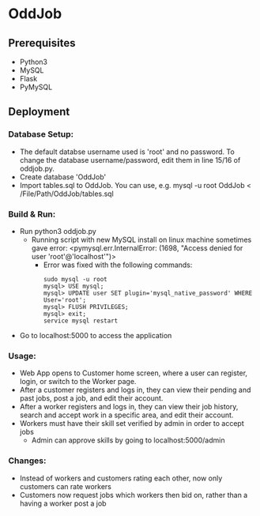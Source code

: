 # OddJob

## Prerequisites
* Python3
* MySQL
* Flask
* PyMySQL
   <pip3 install pymysql>

## Deployment

### Database Setup:
* The default databse username used is 'root' and no password. To change the database username/password, edit them in line 15/16 of oddjob.py.
* Create database 'OddJob'
* Import tables.sql to OddJob. You can use, e.g. mysql -u root OddJob < /File/Path/OddJob/tables.sql

### Build & Run:
* Run python3 oddjob.py
    * Running script with new MySQL install on linux machine sometimes gave error:
        <pymysql.err.InternalError: (1698, "Access denied for user 'root'@'localhost'")>
        * Error was fixed with the following commands:
            ```
            sudo mysql -u root
            mysql> USE mysql;
            mysql> UPDATE user SET plugin='mysql_native_password' WHERE User='root';
            mysql> FLUSH PRIVILEGES;
            mysql> exit;
            service mysql restart
            ```
* Go to localhost:5000 to access the application

### Usage:
* Web App opens to Customer home screen, where a user can register, login, or switch to the Worker page.
* After a customer registers and logs in, they can view their pending and past jobs, post a job, and edit their account.
* After a worker registers and logs in, they can view their job history, search and accept work in a specific area, and edit their account.
* Workers must have their skill set verified by admin in order to accept jobs
    * Admin can approve skills by going to localhost:5000/admin

### Changes:
* Instead of workers and customers rating each other, now only customers can rate workers
* Customers now request jobs which workers then bid on, rather than a having a worker post a job
